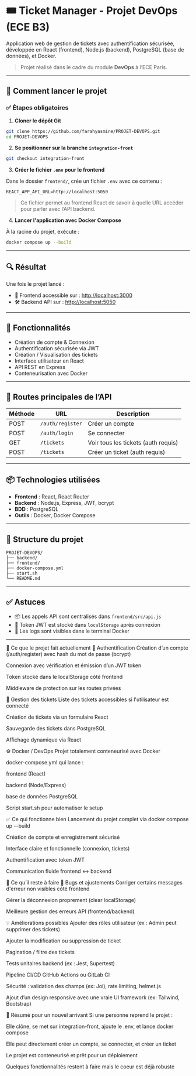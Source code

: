 # 🎟️ Ticket Manager - Projet DevOps (ECE B3)

Application web de gestion de tickets avec authentification sécurisée, développée en React (frontend), Node.js (backend), PostgreSQL (base de données), et Docker.

> Projet réalisé dans le cadre du module **DevOps** à l’ECE Paris.

---

## 🚀 Comment lancer le projet

### ✅ Étapes obligatoires

1. **Cloner le dépôt Git**

```bash
git clone https://github.com/farahyasmine/PROJET-DEVOPS.git
cd PROJET-DEVOPS
```

2. **Se positionner sur la branche `integration-front`**

```bash
git checkout integration-front
```

3. **Créer le fichier `.env` pour le frontend**

Dans le dossier `frontend/`, crée un fichier `.env` avec ce contenu :

```
REACT_APP_API_URL=http://localhost:5050
```

> Ce fichier permet au frontend React de savoir à quelle URL accéder pour parler avec l’API backend.

4. **Lancer l'application avec Docker Compose**

À la racine du projet, exécute :

```bash
docker compose up --build
```

---

## 🔍 Résultat

Une fois le projet lancé :

- 🔗 Frontend accessible sur : [http://localhost:3000](http://localhost:3000)
- 🛠️ Backend API sur : [http://localhost:5050](http://localhost:5050)

---

## 🧠 Fonctionnalités

- Création de compte & Connexion
- Authentification sécurisée via JWT
- Création / Visualisation des tickets
- Interface utilisateur en React
- API REST en Express
- Conteneurisation avec Docker

---

## 🧪 Routes principales de l’API

| Méthode | URL                  | Description                          |
|---------|----------------------|--------------------------------------|
| POST    | `/auth/register`     | Créer un compte                      |
| POST    | `/auth/login`        | Se connecter                         |
| GET     | `/tickets`           | Voir tous les tickets (auth requis) |
| POST    | `/tickets`           | Créer un ticket (auth requis)       |

---

## 📦 Technologies utilisées

- **Frontend** : React, React Router
- **Backend** : Node.js, Express, JWT, bcrypt
- **BDD** : PostgreSQL
- **Outils** : Docker, Docker Compose

---

## 📁 Structure du projet

```
PROJET-DEVOPS/
├── backend/
├── frontend/
├── docker-compose.yml
├── start.sh
└── README.md
```

---

## ✅ Astuces

- 📦 Les appels API sont centralisés dans `frontend/src/api.js`
- 🔐 Token JWT est stocké dans `localStorage` après connexion
- 🐳 Les logs sont visibles dans le terminal Docker

---

🧠 Ce que le projet fait actuellement
🔐 Authentification
Création d’un compte (/auth/register) avec hash du mot de passe (bcrypt)

Connexion avec vérification et émission d’un JWT token

Token stocké dans le localStorage côté frontend

Middleware de protection sur les routes privées

🎫 Gestion des tickets
Liste des tickets accessibles si l'utilisateur est connecté

Création de tickets via un formulaire React

Sauvegarde des tickets dans PostgreSQL

Affichage dynamique via React

⚙️ Docker / DevOps
Projet totalement conteneurisé avec Docker

docker-compose.yml qui lance :

frontend (React)

backend (Node/Express)

base de données PostgreSQL

Script start.sh pour automatiser le setup

✅ Ce qui fonctionne bien
Lancement du projet complet via docker compose up --build

Création de compte et enregistrement sécurisé

Interface claire et fonctionnelle (connexion, tickets)

Authentification avec token JWT

Communication fluide frontend <-> backend

🚧 Ce qu’il reste à faire
🐛 Bugs et ajustements
Corriger certains messages d'erreur non visibles côté frontend

Gérer la déconnexion proprement (clear localStorage)

Meilleure gestion des erreurs API (frontend/backend)

💡 Améliorations possibles
Ajouter des rôles utilisateur (ex : Admin peut supprimer des tickets)

Ajouter la modification ou suppression de ticket

Pagination / filtre des tickets

Tests unitaires backend (ex : Jest, Supertest)

Pipeline CI/CD GitHub Actions ou GitLab CI

Sécurité : validation des champs (ex: Joi), rate limiting, helmet.js

Ajout d’un design responsive avec une vraie UI framework (ex: Tailwind, Bootstrap)

📌 Résumé pour un nouvel arrivant
Si une personne reprend le projet :

Elle clône, se met sur integration-front, ajoute le .env, et lance docker compose

Elle peut directement créer un compte, se connecter, et créer un ticket

Le projet est conteneurisé et prêt pour un déploiement

Quelques fonctionnalités restent à faire mais le coeur est déjà robuste
